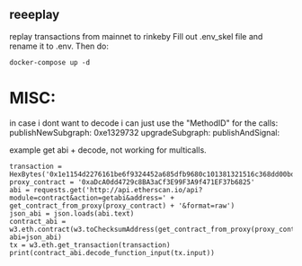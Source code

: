 ## reeeplay


replay transactions from mainnet to rinkeby
Fill out .env_skel file and rename it to .env.
Then do:
```
docker-compose up -d
```



# MISC:

in case i dont want to decode i can just use the "MethodID" for the calls:
publishNewSubgraph: 0xe1329732
upgradeSubgraph:
publishAndSignal:

example get abi + decode, not working for multicalls.
```
transaction = HexBytes('0x1e1154d2276161be6f9324452a685dfb9680c101381321516c368dd00bd14fd7')
proxy_contract = '0xaDcA0dd4729c8BA3aCf3E99F3A9f471EF37b6825'
abi = requests.get('http://api.etherscan.io/api?module=contract&action=getabi&address=' + get_contract_from_proxy(proxy_contract) + '&format=raw')
json_abi = json.loads(abi.text)
contract_abi = w3.eth.contract(w3.toChecksumAddress(get_contract_from_proxy(proxy_contract)), abi=json_abi)
tx = w3.eth.get_transaction(transaction)
print(contract_abi.decode_function_input(tx.input))
```
